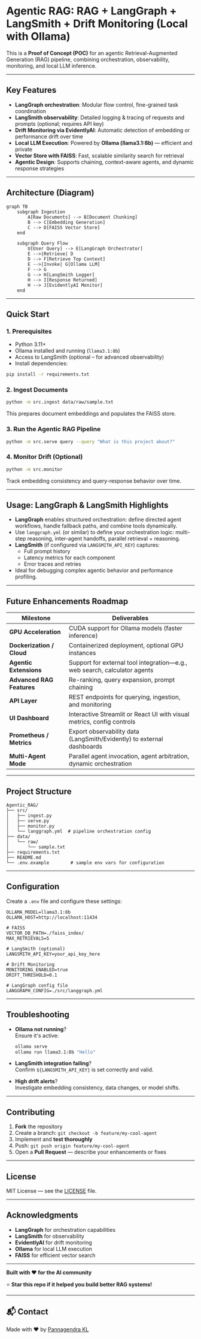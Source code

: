 # Agentic RAG: RAG + LangGraph + LangSmith + Drift Monitoring (Local with Ollama)

This is a **Proof of Concept (POC)** for an agentic Retrieval-Augmented Generation (RAG) pipeline, combining orchestration, observability, monitoring, and local LLM inference.

---

##  Key Features

- **LangGraph orchestration**: Modular flow control, fine-grained task coordination  
- **LangSmith observability**: Detailed logging & tracing of requests and prompts (optional; requires API key)  
- **Drift Monitoring via EvidentlyAI**: Automatic detection of embedding or performance drift over time  
- **Local LLM Execution**: Powered by **Ollama (llama3.1:8b)** — efficient and private  
- **Vector Store with FAISS**: Fast, scalable similarity search for retrieval  
- **Agentic Design**: Supports chaining, context-aware agents, and dynamic response strategies

---

##  Architecture (Diagram)

```
graph TB
    subgraph Ingestion
        A[Raw Documents] --> B[Document Chunking]
        B --> C[Embedding Generation]
        C --> D[FAISS Vector Store]
    end

    subgraph Query Flow
        U[User Query] --> E[LangGraph Orchestrator]
        E -->|Retrieve| D
        D --> F[Retrieve Top Context]
        E -->|Invoke| G[Ollama LLM]
        F --> G
        G --> H[LangSmith Logger]
        H --> I[Response Returned]
        H --> J[EvidentlyAI Monitor]
    end
```

---

##  Quick Start

### 1. Prerequisites

- Python 3.11+  
- Ollama installed and running (`llama3.1:8b`)  
- Access to LangSmith (optional – for advanced observability)  
- Install dependencies:

```bash
pip install -r requirements.txt
```

### 2. Ingest Documents

```bash
python -m src.ingest data/raw/sample.txt
```

This prepares document embeddings and populates the FAISS store.

### 3. Run the Agentic RAG Pipeline

```bash
python -m src.serve query --query "What is this project about?"
```

### 4. Monitor Drift (Optional)

```bash
python -m src.monitor
```

Track embedding consistency and query-response behavior over time.

---

##  Usage: LangGraph & LangSmith Highlights

- **LangGraph** enables structured orchestration: define directed agent workflows, handle fallback paths, and combine tools dynamically.
- Use `langgraph.yml` (or similar) to define your orchestration logic: multi-step reasoning, inter-agent handoffs, parallel retrieval + reasoning.
- **LangSmith** (if configured via `LANGSMITH_API_KEY`) captures:
  - Full prompt history
  - Latency metrics for each component
  - Error traces and retries  
- Ideal for debugging complex agentic behavior and performance profiling.

---

##  Future Enhancements Roadmap

| Milestone           | Deliverables |
|---------------------|--------------|
| **GPU Acceleration**     | CUDA support for Ollama models (faster inference) |
| **Dockerization / Cloud** | Containerized deployment, optional GPU instances |
| **Agentic Extensions**    | Support for external tool integration—e.g., web search, calculator agents |
| **Advanced RAG Features** | Re-ranking, query expansion, prompt chaining |
| **API Layer**             | REST endpoints for querying, ingestion, and monitoring |
| **UI Dashboard**          | Interactive Streamlit or React UI with visual metrics, config controls |
| **Prometheus / Metrics**  | Export observability data (LangSmith/Evidently) to external dashboards |
| **Multi-Agent Mode**      | Parallel agent invocation, agent arbitration, dynamic orchestration |

---

##  Project Structure

```
Agentic_RAG/
├── src/
│   ├── ingest.py
│   ├── serve.py
│   ├── monitor.py
│   └── langgraph.yml  # pipeline orchestration config
├── data/
│   └── raw/
│       └── sample.txt
├── requirements.txt
├── README.md
└── .env.example        # sample env vars for configuration
```

---

##  Configuration

Create a `.env` file and configure these settings:

```env
OLLAMA_MODEL=llama3.1:8b
OLLAMA_HOST=http://localhost:11434

# FAISS
VECTOR_DB_PATH=./faiss_index/
MAX_RETRIEVALS=5

# LangSmith (optional)
LANGSMITH_API_KEY=your_api_key_here

# Drift Monitoring
MONITORING_ENABLED=true
DRIFT_THRESHOLD=0.1

# LangGraph config file
LANGGRAPH_CONFIG=./src/langgraph.yml
```

---

##  Troubleshooting

- **Ollama not running**?  
  Ensure it's active:
  ```bash
  ollama serve
  ollama run llama3.1:8b "Hello"
  ```

- **LangSmith integration failing**?  
  Confirm `${LANGSMITH_API_KEY}` is set correctly and valid.

- **High drift alerts**?  
  Investigate embedding consistency, data changes, or model shifts.

---

##  Contributing

1. **Fork** the repository  
2. Create a branch: `git checkout -b feature/my-cool-agent`  
3. Implement and **test thoroughly**  
4. Push: `git push origin feature/my-cool-agent`  
5. Open a **Pull Request** — describe your enhancements or fixes

---

##  License

MIT License — see the [LICENSE](LICENSE) file.

---

##  Acknowledgments

- **LangGraph** for orchestration capabilities  
- **LangSmith** for observability  
- **EvidentlyAI** for drift monitoring  
- **Ollama** for local LLM execution  
- **FAISS** for efficient vector search

---

**Built with ❤️ for the AI community**

⭐ **Star this repo if it helped you build better RAG systems!**

---
## 📬 Contact

Made with ❤️ by [Pannagendra KL](https://github.com/Pannagendra)
